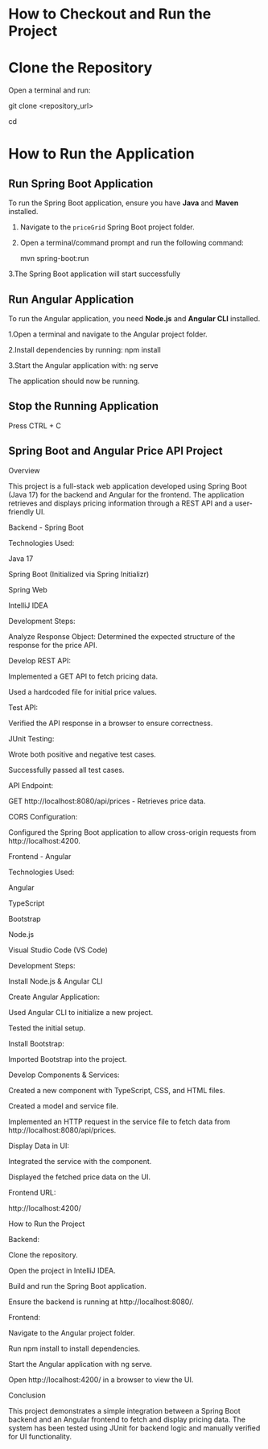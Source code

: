 # How to Checkout and Run the Project

# **Clone the Repository**
Open a terminal and run:

git clone <repository_url>

cd <project-folder>


# How to Run the Application

## Run Spring Boot Application

To run the Spring Boot application, ensure you have **Java** and **Maven** installed.

1. Navigate to the `priceGrid` Spring Boot project folder.
2. Open a terminal/command prompt and run the following command:

   mvn spring-boot:run
   
3.The Spring Boot application will start successfully

## Run Angular Application

To run the Angular application, you need **Node.js** and **Angular CLI** installed.

1.Open a terminal and navigate to the Angular project folder.

2.Install dependencies by running:
    npm install

3.Start the Angular application with:
    ng serve

The application should now be running.


## Stop the Running Application
  Press CTRL + C



## Spring Boot and Angular Price API Project

Overview

This project is a full-stack web application developed using Spring Boot (Java 17) for the backend and Angular for the frontend. The application retrieves and displays pricing information through a REST API and a user-friendly UI.

Backend - Spring Boot


Technologies Used:

Java 17

Spring Boot (Initialized via Spring Initializr)

Spring Web

IntelliJ IDEA


Development Steps:

Analyze Response Object: Determined the expected structure of the response for the price API.

Develop REST API:

Implemented a GET API to fetch pricing data.

Used a hardcoded file for initial price values.


Test API:

Verified the API response in a browser to ensure correctness.


JUnit Testing:

Wrote both positive and negative test cases.

Successfully passed all test cases.


API Endpoint:

GET http://localhost:8080/api/prices - Retrieves price data.


CORS Configuration:

Configured the Spring Boot application to allow cross-origin requests from http://localhost:4200.


Frontend - Angular


Technologies Used:

Angular

TypeScript

Bootstrap

Node.js

Visual Studio Code (VS Code)

Development Steps:

Install Node.js & Angular CLI


Create Angular Application:

Used Angular CLI to initialize a new project.

Tested the initial setup.

Install Bootstrap:

Imported Bootstrap into the project.


Develop Components & Services:

Created a new component with TypeScript, CSS, and HTML files.

Created a model and service file.

Implemented an HTTP request in the service file to fetch data from http://localhost:8080/api/prices.


Display Data in UI:

Integrated the service with the component.

Displayed the fetched price data on the UI.


Frontend URL:

http://localhost:4200/

How to Run the Project


Backend:

Clone the repository.

Open the project in IntelliJ IDEA.

Build and run the Spring Boot application.

Ensure the backend is running at http://localhost:8080/.


Frontend:

Navigate to the Angular project folder.

Run npm install to install dependencies.

Start the Angular application with ng serve.

Open http://localhost:4200/ in a browser to view the UI.


Conclusion

This project demonstrates a simple integration between a Spring Boot backend and an Angular frontend to fetch and display pricing data. The system has been tested using JUnit for backend logic and manually verified for UI functionality.
